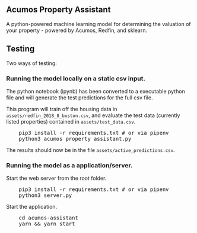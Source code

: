 Acumos Property Assistant
---

A python-powered machine learning model for determining the valuation of your property - powered by Acumos, Redfin, and sklearn.

## Testing

Two ways of testing:

### Running the model locally on a static csv input.

The python notebook (ipynb) has been converted to a executable python file and will generate the test predictions for the full csv file. 

This program will train off the housing data in `assets/redfin_2018_8_boston.csv`, and evaluate the test data (currently listed properties) contained in `assets/test_data.csv`.

<pre>
    pip3 install -r requirements.txt # or via pipenv
    python3 acumos_property_assistant.py
</pre>

The results should now be in the file `assets/active_predictions.csv`.

### Running the model as a application/server.

Start the web server from the root folder.
<pre>
    pip3 install -r requirements.txt # or via pipenv
    python3 server.py
</pre>

Start the application.
<pre>
    cd acumos-assistant
    yarn && yarn start
</pre>
